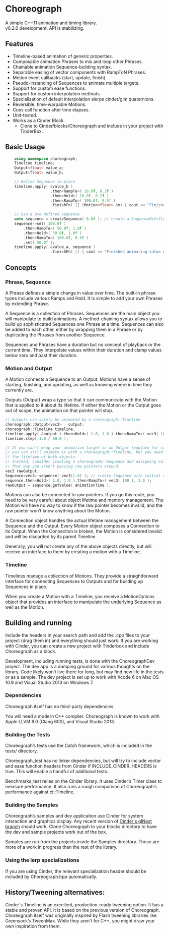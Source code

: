 # Choreograph

A simple C++11 animation and timing library.  
v0.2.0 development. API is stabilizing.

## Features
- Timeline-based animation of generic properties.
- Composable animation Phrases to mix and loop other Phrases.
- Chainable animation Sequence-building syntax.
- Separable easing of vector components with RampToN Phrases.
- Motion event callbacks (start, update, finish).
- Pseudo-instancing of Sequences to animate multiple targets.
- Support for custom ease functions.
- Support for custom interpolation methods.
- Specialization of default interpolation slerps cinder/glm quaternions.
- Reversible, time-warpable Motions.
- Cues call function after time elapses.
- Unit-tested.
- Works as a Cinder Block.
	- Clone to Cinder/blocks/Choreograph and include in your project with TinderBox.

## Basic Usage
```c++
	using namespace choreograph;
	Timeline timeline;
	Output<float> value_a;
	Output<float> value_b;

	// Define Sequence in-place
	timeline.apply( &value_b )
					.then<RampTo>( 10.0f, 0.3f )
					.then<Hold>( 10.0f, 0.2f )
					.then<RampTo>( 100.0f, 0.5f )
					.finishFn( [] (Motion<float> &m) { cout << "Finished animating value B." << endl; } );

	// Use a pre-defined sequence
	auto sequence = createSequence( 0.0f ); // create a SequenceRef<float> with starting value of 0.0f
	sequence->set( 100.0f )
		.then<RampTo>( 50.0f, 1.0f )
		.then<Hold>( 50.0f, 1.0f )
		.then<RampTo>( 100.0f, 0.5f )
		.set( 50.0f );
	timeline.apply( &value_a, sequence )
					.finishFn( [] { cout << "Finished animating value A." << endl } );
```

## Concepts

### Phrase, Sequence

A Phrase defines a simple change in value over time. The built-in phrase types include various Ramps and Hold. It is simple to add your own Phrases by extending Phrase<T>.

A Sequence is a collection of Phrases. Sequences are the main object you will manipulate to build animations. A method-chaining syntax allows you to build up sophisticated Sequences one Phrase at a time. Sequences can also be added to each other, either by wrapping them in a Phrase or by duplicating the Phrases from another Sequence.

Sequences and Phrases have a duration but no concept of playback or the current time. They interpolate values within their duration and clamp values below zero and past their duration.

### Motion and Output

A Motion connects a Sequence to an Output. Motions have a sense of starting, finishing, and updating, as well as knowing where in time they currently are.

Outputs (Output<T>) wrap a type so that it can communicate with the Motion that is applied to it about its lifetime. If either the Motion or the Output goes out of scope, the animation on that pointer will stop.

```c++
// Outputs can safely be animated by a choreograph::Timeline
choreograph::Output<vec3>	output;
choreograph::Timeline timeline;
timeline.apply( &output ).then<Hold>( 1.0, 1.0 ).then<RampTo>( vec3( 100 ), 3.0 );
timeline.step( 1.0 / 60.0 );

// If you can't wrap your animation target in an Output template for some reason,
// you can still animate it with a choreograph::Timeline, but you need to synchronize
// the lifetime of both objects.
// Instead, consider creating a choreograph::Sequence and assigning values to rawOutput manually.
// That way you aren't passing raw pointers around.
vec3 rawOutput;
Sequence<vec3> sequence( vec3(1.0) ); // create Sequence with initial value.
sequence.then<Hold>( 1.0, 1.0 ).then<RampTo>( vec3( 100 ), 3.0 );
rawOutput = sequence.getValue( animationTime );
```

Motions can also be connected to raw pointers. If you go this route, you need to be very careful about object lifetime and memory management. The Motion will have no way to know if the raw pointer becomes invalid, and the raw pointer won’t know anything about the Motion.

A Connection object handles the actual lifetime management between the Sequence and the Output. Every Motion object composes a Connection to its Output. When the Connection is broken, the Motion is considered invalid and will be discarded by its parent Timeline.

Generally, you will not create any of the above objects directly, but will receive an interface to them by creating a motion with a Timeline.

### Timeline
Timelines manage a collection of Motions. They provide a straightforward interface for connecting Sequences to Outputs and for building up Sequences in place.

When you create a Motion with a Timeline, you receive a MotionOptions object that provides an interface to manipulate the underlying Sequence as well as the Motion.

## Building and running

Include the headers in your search path and add the .cpp files to your project (drag them in) and everything should just work. If you are working with Cinder, you can create a new project with Tinderbox and include Choreograph as a block.

Development, including running tests, is done with the ChoreographDev project. The dev app is a dumping ground for various thoughts on the library. Code likely won’t live there for long, but may find new life in the tests or as a sample. The dev project is set up to work with Xcode 6 on Mac OS 10.9 and Visual Studio 2013 on Windows 7.

### Dependencies

Choreograph itself has no third-party dependencies.

You will need a modern C++ compiler. Choreograph is known to work with Apple LLVM 6.0 (Clang 600), and Visual Studio 2013.

### Building the Tests

Choreograph’s tests use the Catch framework, which is included in the tests/ directory. 

Choreograph_test has no linker dependencies, but will try to include vector and ease function headers from Cinder if INCLUDE_CINDER_HEADERS is true. This will enable a handful of additional tests.

Benchmarks_test relies on the Cinder library. It uses Cinder’s Timer class to measure performance. It also runs a rough comparison of Choreograph’s performance against ci::Timeline.

### Building the Samples

Choreograph’s samples and dev application use Cinder for system interaction and graphics display. Any recent version of [Cinder's glNext branch](https://github.com/cinder/cinder/tree/glNext) should work. Clone Choreograph to your blocks directory to have the dev and sample projects work out of the box.

Samples are run from the projects inside the Samples directory. These are more of a work in progress than the rest of the library.

### Using the lerp specializations
If you are using Cinder, the relevant specialization header should be included by Choreograph.hpp automatically.

## History/Tweening alternatives:
Cinder's Timeline is an excellent, production-ready tweening option. It has a stable and proven API. It is based on the previous version of Choreograph.  
Choreograph itself was originally inspired by Flash tweening libraries like Greensock’s TweenMax. While they aren’t for C++, you might draw your own inspiration from them.
